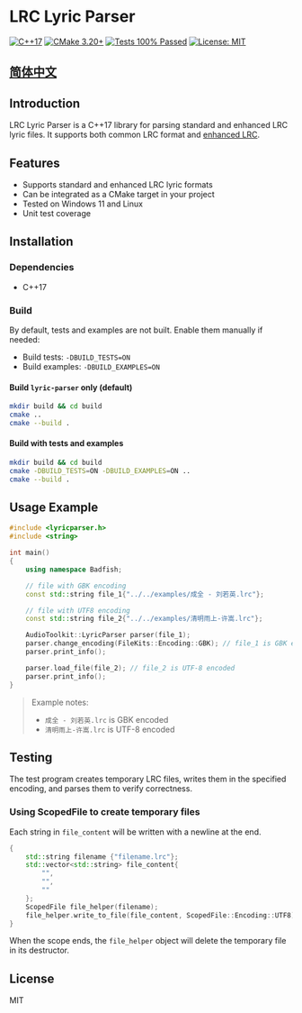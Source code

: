 # LRC Lyric Parser

[![C++17](https://img.shields.io/badge/C%2B%2B-17-blue?logo=c%2B%2B&logoColor=white&style=flat-square)](https://en.cppreference.com/w/cpp/17)
[![CMake 3.20+](https://img.shields.io/badge/CMake-3.20%2B-blue?logo=cmake&style=flat-square)](https://cmake.org/)
[![Tests 100% Passed](https://img.shields.io/badge/tests-100%25%20passing-brightgreen?style=flat-square&logo=checkmarx)]()
[![License: MIT](https://img.shields.io/badge/License-MIT-yellow.svg?style=flat-square)](LICENSE)

## [简体中文](./README.zh-CN.md)

## Introduction
LRC Lyric Parser is a C++17 library for parsing standard and enhanced LRC lyric files. It supports both common LRC format and [enhanced LRC](https://en.wikipedia.org/wiki/LRC_(file_format)).

## Features
- Supports standard and enhanced LRC lyric formats
- Can be integrated as a CMake target in your project
- Tested on Windows 11 and Linux
- Unit test coverage

## Installation

### Dependencies
- C++17

### Build

By default, tests and examples are not built. Enable them manually if needed:

- Build tests: `-DBUILD_TESTS=ON`
- Build examples: `-DBUILD_EXAMPLES=ON`

#### Build `lyric-parser` only (default)
```sh
mkdir build && cd build
cmake ..
cmake --build .
```

#### Build with tests and examples
```sh
mkdir build && cd build
cmake -DBUILD_TESTS=ON -DBUILD_EXAMPLES=ON ..
cmake --build .
```

## Usage Example
```cpp
#include <lyricparser.h>
#include <string>

int main()
{
    using namespace Badfish;

    // file with GBK encoding
    const std::string file_1{"../../examples/成全 - 刘若英.lrc"};

    // file with UTF8 encoding
    const std::string file_2{"../../examples/清明雨上-许嵩.lrc"};

    AudioToolkit::LyricParser parser(file_1);
    parser.change_encoding(FileKits::Encoding::GBK); // file_1 is GBK encoded
    parser.print_info();

    parser.load_file(file_2); // file_2 is UTF-8 encoded
    parser.print_info();
}
```

> Example notes:
> - `成全 - 刘若英.lrc` is GBK encoded
> - `清明雨上-许嵩.lrc` is UTF-8 encoded

## Testing

The test program creates temporary LRC files, writes them in the specified encoding, and parses them to verify correctness.

### Using ScopedFile to create temporary files
Each string in `file_content` will be written with a newline at the end.
```cpp
{
    std::string filename {"filename.lrc"};
    std::vector<std::string> file_content{
        "",
        "",
        ""
    };
    ScopedFile file_helper(filename);
    file_helper.write_to_file(file_content, ScopedFile::Encoding::UTF8);
}
```
When the scope ends, the `file_helper` object will delete the temporary file in its destructor.

## License
MIT
